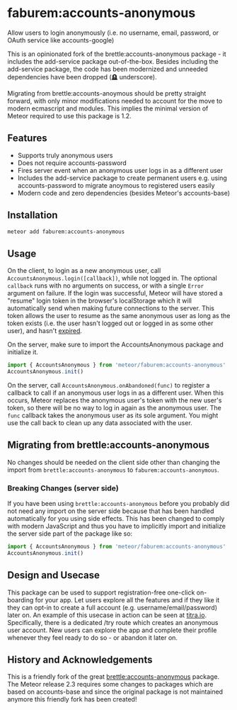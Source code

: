 # faburem:accounts-anonymous
Allow users to login anonymously (i.e. no username, email, password, or OAuth
service like accounts-google)

This is an opinionated fork of the brettle:accounts-anonymous package - it includes the add-service package out-of-the-box.
Besides including the add-service package, the code has been modernized and unneeded dependencies have been dropped (🪦 underscore).

Migrating from brettle:accounts-anoymous should be pretty straight forward, with only minor modifications needed to account for the move to modern ecmascript and modules.
This implies the minimal version of Meteor required to use this package is 1.2.

## Features
- Supports truly anonymous users
- Does not require accounts-password
- Fires server event when an anonymous user logs in as a different user
- Includes the add-service package to create permanent users e.g. using accounts-password to migrate anoymous to registered users easily
- Modern code and zero dependencies (besides Meteor's accounts-base)
## Installation
```sh
meteor add faburem:accounts-anonymous
```

## Usage

On the client, to login as a new anonymous user, call
`AccountsAnonymous.login([callback])`, while not logged in. The optional
`callback` runs with no arguments on success, or with a single `Error` argument
on failure. If the login was successful,  Meteor will have stored a "resume"
login token in the browser's localStorage which it will automatically send when
making future  connections to the server. This token allows the user to resume
as the same anonymous user as long as the token exists (i.e. the user hasn't
logged out or logged in as some other user), and hasn't
[expired](http://docs.meteor.com/#/full/accounts_config).

On the server, make sure to import the AccountsAnonymous package and initialize it.
```javascript
import { AccountsAnonymous } from 'meteor/faburem:accounts-anonymous'
AccountsAnonymous.init()
```
On the server, call `AccountsAnonymous.onAbandoned(func)` to register a callback
to call if an anonymous user logs in as a different user. When this occurs,
Meteor replaces the anonymous user's token with the new user's token, so there
will be no way to log in again as the anonymous user. The `func` callback takes
the anonymous user as its sole argument. You might use the call back  to clean
up any data associated with the user.

## Migrating from brettle:accounts-anonymous
No changes should be needed on the client side other than changing the import from `brettle:accounts-anonymous` to `faburem:accounts-anonymous`.

### Breaking Changes (server side)
If you have been using `brettle:accounts-anonymous` before you probably did not need any import on the server side because that has been handled automatically for you using side effects.
This has been changed to comply with modern JavaScript and thus you have to implicitly import and initialize the server side part of the package like so:

```javascript
import { AccountsAnonymous } from 'meteor/faburem:accounts-anonymous'
AccountsAnonymous.init()
```

## Design and Usecase
This package can be used to support registration-free one-click on-boarding for your app. Let users explore all the features and if they like it they can opt-in to create a full account (e.g. username/email/password) later on.
An example of this usecase in action can be seen at [titra.io](https://titra.io). Specifically, there is a dedicated /try route which creates an anonymous user account. New users can explore the app and complete their profile whenever they feel ready to do so - or abandon it later on.

## History and Acknowledgements

This is a friendly fork of the great
[brettle:accounts-anonymous](https://github.com/brettle/meteor-accounts-anonymous)
package. The Meteor release 2.3 requires some changes to packages which are based 
on accounts-base and since the original package is not maintained anymore this friendly fork has been created!
